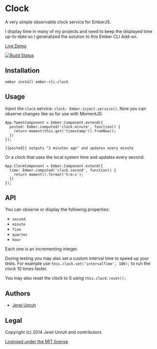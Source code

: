 # Clock

A very simple observable clock service for EmberJS.

I display time in many of my projects and need to keep the displayed
time up-to-date so I generalized the solution to this Ember CLI Add-on.

[Live Demo](http://clock.jerel.co/)

[![Build Status](https://travis-ci.org/jerel/ember-cli-clock.svg?branch=master)](https://travis-ci.org/jerel/ember-cli-clock)

## Installation

`ember install ember-cli-clock`

## Usage

Inject the `clock` service: `clock: Ember.inject.service()`. Now
you can observe changes like so for use with MomentJS:

    App.TweetComponent = Ember.Component.extend({
      posted: Ember.computed('clock.minute', function() {
        return moment(this.get('timestamp')).fromNow();
      })
    });

    {{posted}} outputs "2 minutes ago" and updates every minute

Or a clock that uses the local system time and updates every second.

    App.ClockComponent = Ember.Component.extend({
      time: Ember.computed('clock.second', function() {
        return moment().format('h:m:s');
      })
    });

## API

You can observe or display the following properties:

* `second`
* `minute`
* `five`
* `quarter`
* `hour`

Each one is an incrementing integer.

During testing you may also set a custom interval time to speed up your tests.
For example use `this.clock.set('intervalTime', 100);` to run the clock 10 times faster.

You may also reset the clock to 0 using `this.clock.reset();`


## Authors

* [Jerel Unruh](http://twitter.com/jerelunruh/)

## Legal

Copyright (c) 2014 Jerel Unruh and contributors

[Licensed under the MIT license](http://www.opensource.org/licenses/mit-license.php)
